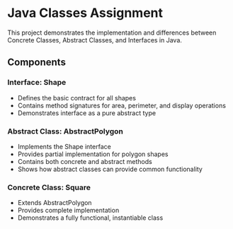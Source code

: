 # Java Classes Assignment

This project demonstrates the implementation and differences between Concrete Classes, Abstract Classes, and Interfaces in Java.

## Components

### Interface: Shape
- Defines the basic contract for all shapes
- Contains method signatures for area, perimeter, and display operations
- Demonstrates interface as a pure abstract type

### Abstract Class: AbstractPolygon
- Implements the Shape interface
- Provides partial implementation for polygon shapes
- Contains both concrete and abstract methods
- Shows how abstract classes can provide common functionality

### Concrete Class: Square
- Extends AbstractPolygon
- Provides complete implementation
- Demonstrates a fully functional, instantiable class

